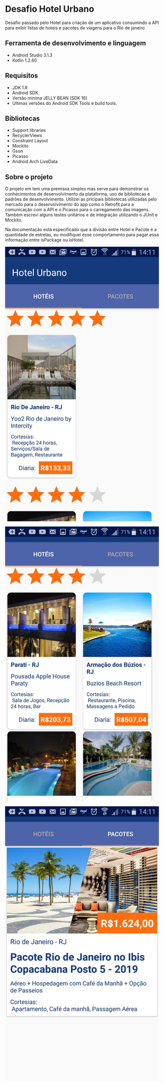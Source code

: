 # Desafio Hotel Urbano

Desafio passado pelo Hotel para criação de um aplicativo consumindo a API para exibir listas de hoteis e pacotes de viagens para o Rio de janeiro

## Ferramenta de desenvolvimento e linguagem
- Android Studio 3.1.3
- Kotlin 1.2.60


## Requisitos
- JDK 1.8
- Android SDK.
- Versão minima JELLY BEAN (SDK 16)
- Ultimas versões do Android SDK Tools e build tools.

## Bibliotecas
- Support libraries
- RecyclerViews
- Constraint Layout
- Mockito
- Gson
- Picasso
- Android Arch LiveData

## Sobre o projeto

O projeto em tem uma premissa simples mas serve para demonstrar os conhecimentos de desenvolvimento da plataforma, uso de bibliotecas e padrões de desenvolvimento. Utilizei as pricipais bibliotecas utilizadas pelo mercado para o desenvolvimento do app como o Retrofit para a comunicação com a API e o Picasso para o carregamento das imagens. Também escrevi alguns testes unitários e de integração utilizando o JUnit e Mockito.

Na documentação está especificado que a divisão entre Hotel e Pacote é a quantidade de estrelas, eu modifiquei esse comportamento para pegar essa informação entre isPackage ou isHotel.

[![Hoteis](https://github.com/AllysonBRodrigues/challenge-alpha/blob/master/screeshots/hotels_1.jpeg)](https://github.com/AllysonBRodrigues/challenge-alpha/blob/master/screeshots/hotels_1.jpeg)

[![Hoteis](https://github.com/AllysonBRodrigues/challenge-alpha/blob/master/screeshots/hotels_2.jpeg)](https://github.com/AllysonBRodrigues/challenge-alpha/blob/master/screeshots/hotels_2.jpeg)

[![Pacotes](https://github.com/AllysonBRodrigues/challenge-alpha/blob/master/screeshots/pacotes.jpeg)](https://github.com/AllysonBRodrigues/challenge-alpha/blob/master/screeshots/pacotes.jpeg)
